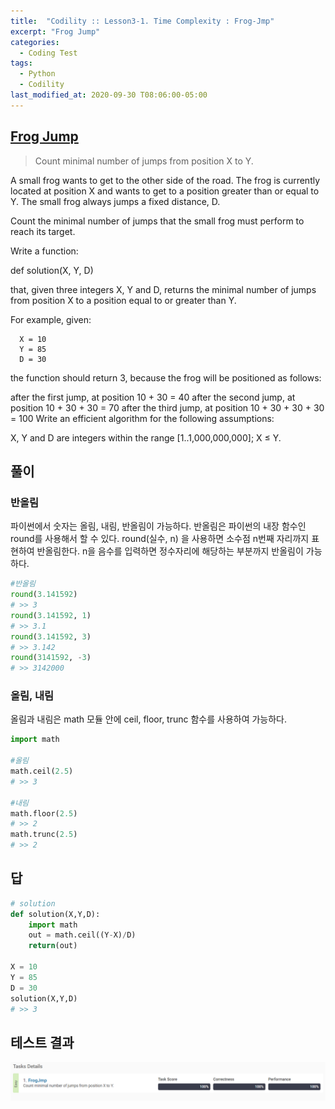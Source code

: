 ```yaml
---
title:  "Codility :: Lesson3-1. Time Complexity : Frog-Jmp"
excerpt: "Frog Jump"
categories:
  - Coding Test
tags:
  - Python
  - Codility
last_modified_at: 2020-09-30 T08:06:00-05:00
---
```


[Frog Jump](https://app.codility.com/programmers/lessons/3-time_complexity/frog_jmp/)
---------------------------
> Count minimal number of jumps from position X to Y.

A small frog wants to get to the other side of the road. The frog is currently located at position X and wants to get to a position greater than or equal to Y. The small frog always jumps a fixed distance, D.

Count the minimal number of jumps that the small frog must perform to reach its target.

Write a function:

def solution(X, Y, D)

that, given three integers X, Y and D, returns the minimal number of jumps from position X to a position equal to or greater than Y.

For example, given:
```
  X = 10
  Y = 85
  D = 30
```
the function should return 3, because the frog will be positioned as follows:

after the first jump, at position 10 + 30 = 40
after the second jump, at position 10 + 30 + 30 = 70
after the third jump, at position 10 + 30 + 30 + 30 = 100
Write an efficient algorithm for the following assumptions:

X, Y and D are integers within the range [1..1,000,000,000];
X ≤ Y.


풀이
--------------

### 반올림

파이썬에서 숫자는 올림, 내림, 반올림이 가능하다.
반올림은 파이썬의 내장 함수인 round를 사용해서 할 수 있다.
round(실수, n) 을 사용하면 소수점 n번째 자리까지 표현하여 반올림한다. n을 음수를 입력하면 정수자리에 해당하는 부분까지 반올림이 가능하다.

```python
#반올림
round(3.141592)
# >> 3
round(3.141592, 1)
# >> 3.1
round(3.141592, 3)
# >> 3.142
round(3141592, -3)
# >> 3142000
```


### 올림, 내림

올림과 내림은 math 모듈 안에 ceil, floor, trunc 함수를 사용하여 가능하다.

```python
import math

#올림
math.ceil(2.5)
# >> 3

#내림
math.floor(2.5)
# >> 2
math.trunc(2.5)
# >> 2
```



답
--------------

``` python
# solution
def solution(X,Y,D):
    import math
    out = math.ceil((Y-X)/D)
    return(out)

X = 10
Y = 85
D = 30
solution(X,Y,D)
# >> 3
```

테스트 결과
--------------
![](assets/codility-images/2020-09-30_lesson3-1-frog-jump-ab6095d8.png)
